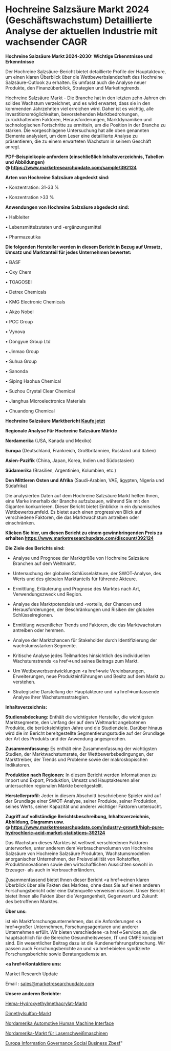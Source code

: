 # Hochreine Salzsäure Markt 2024 (Geschäftswachstum) Detaillierte Analyse der aktuellen Industrie mit wachsender CAGR

<strong>Hochreine Salzsäure Markt 2024-2030: Wichtige Erkenntnisse und Erkenntnisse</strong>

Der Hochreine Salzsäure-Bericht bietet detaillierte Profile der Hauptakteure, um einen klaren Überblick über die Wettbewerbslandschaft des Hochreine Salzsäure-Outlook zu erhalten. Es umfasst auch die Analyse neuer Produkte, den Finanzüberblick, Strategien und Marketingtrends.

Hochreine Salzsäure Markt - Die Branche hat in den letzten zehn Jahren ein solides Wachstum verzeichnet, und es wird erwartet, dass sie in den kommenden Jahrzehnten viel erreichen wird. Daher ist es wichtig, alle Investitionsmöglichkeiten, bevorstehenden Marktbedrohungen, zurückhaltenden Faktoren, Herausforderungen, Marktdynamiken und technologischen Fortschritte zu ermitteln, um die Position in der Branche zu stärken. Die vorgeschlagene Untersuchung hat alle oben genannten Elemente analysiert, um dem Leser eine detaillierte Analyse zu präsentieren, die zu einem erwarteten Wachstum in seinem Geschäft anregt.

<strong><b>PDF-Beispielkopie anfordern (einschließlich Inhaltsverzeichnis, Tabellen und Abbildungen) @ </b></strong><strong><a href=https://www.marketresearchupdate.com/sample/392124><strong>https://www.marketresearchupdate.com/sample/392124</u></a></strong></strong>

<strong>Arten von Hochreine Salzsäure abgedeckt sind:</strong>

• Konzentration: 31-33 %

• Konzentration >33 %

<strong>Anwendungen von Hochreine Salzsäure abgedeckt sind:</strong>

• Halbleiter

• Lebensmittelzutaten und -ergänzungsmittel

• Pharmazeutika

<strong>Die folgenden Hersteller werden in diesem Bericht in Bezug auf Umsatz, Umsatz und Marktanteil für jedes Unternehmen bewertet:</strong>

• BASF

• Oxy Chem

• TOAGOSEI

• Detrex Chemicals

• KMG Electronic Chemicals

• Akzo Nobel

• PCC Group

• Vynova

• Dongyue Group Ltd

• Jinmao Group

• Suhua Group

• Sanonda

• Siping Haohua Chemical

• Suzhou Crystal Clear Chemical

• Jianghua Microelectronics Materials

• Chuandong Chemical

<strong>Hochreine Salzsäure Marktbericht <a href=https://www.marketresearchupdate.com/buynow/392124>Kaufe jetzt</a></strong>

<strong>Regionale Analyse Für Hochreine Salzsäure Märkte</strong>

<strong>Nordamerika</strong> (USA, Kanada und Mexiko)

<strong>Europa</strong> (Deutschland, Frankreich, Großbritannien, Russland und Italien)

<strong>Asien-Pazifik</strong> (China, Japan, Korea, Indien und Südostasien)

<strong>Südamerika</strong> (Brasilien, Argentinien, Kolumbien, etc.)

<strong>Den Mittleren</strong> <strong>Osten und Afrika</strong> (Saudi-Arabien, VAE, ägypten, Nigeria und Südafrika)

Die analysierten Daten auf dem Hochreine Salzsäure Markt helfen Ihnen, eine Marke innerhalb der Branche aufzubauen, während Sie mit den Giganten konkurrieren. Dieser Bericht bietet Einblicke in ein dynamisches Wettbewerbsumfeld. Es bietet auch einen progressiven Blick auf verschiedene Faktoren, die das Marktwachstum antreiben oder einschränken.

<strong>Klicken Sie hier, um diesen Bericht zu einem gewinnbringenden Preis zu erhalten
</strong><strong><a href=https://www.marketresearchupdate.com/discount/392124>https://www.marketresearchupdate.com/discount/392124</b></u></strong></a>

<strong>Die Ziele des Berichts sind:</strong>

- Analyse und Prognose der Marktgröße von Hochreine Salzsäure Branchen auf dem Weltmarkt.

- Untersuchung der globalen Schlüsselakteure, der SWOT-Analyse, des Werts und des globalen Marktanteils für führende Akteure.

- Ermittlung, Erläuterung und Prognose des Marktes nach Art, Verwendungszweck und Region.

- Analyse des Marktpotenzials und -vorteils, der Chancen und Herausforderungen, der Beschränkungen und Risiken der globalen Schlüsselregionen.

- Ermittlung wesentlicher Trends und Faktoren, die das Marktwachstum antreiben oder hemmen.

- Analyse der Marktchancen für Stakeholder durch Identifizierung der wachstumsstarken Segmente.

- Kritische Analyse jedes Teilmarktes hinsichtlich des individuellen Wachstumstrends <a href=>und</a> seines Beitrags zum Markt.

- Um Wettbewerbsentwicklungen <a href=>wie</a> Vereinbarungen, Erweiterungen, neue Produkteinführungen und Besitz auf dem Markt zu verstehen.

- Strategische Darstellung der Hauptakteure und <a href=>umfas</a>sende Analyse ihrer Wachstumsstrategien.

<strong>Inhaltsverzeichnis:</strong>

<strong>Studienabdeckung:</strong> Enthält die wichtigsten Hersteller, die wichtigsten Marktsegmente, den Umfang der auf dem Weltmarkt angebotenen Produkte, die berücksichtigten Jahre und die Studienziele. Darüber hinaus wird die im Bericht bereitgestellte Segmentierungsstudie auf der Grundlage der Art des Produkts und der Anwendung angesprochen.

<strong>Zusammenfassung:</strong> Es enthält eine Zusammenfassung der wichtigsten Studien, der Marktwachstumsrate, der Wettbewerbsbedingungen, der Markttreiber, der Trends und Probleme sowie der makroskopischen Indikatoren.

<strong>Produktion nach Regionen:</strong> In diesem Bericht werden Informationen zu Import und Export, Produktion, Umsatz und Hauptakteuren aller untersuchten regionalen Märkte bereitgestellt.

<strong>Herstellerprofil:</strong> Jeder in diesem Abschnitt beschriebene Spieler wird auf der Grundlage einer SWOT-Analyse, seiner Produkte, seiner Produktion, seines Werts, seiner Kapazität und anderer wichtiger Faktoren untersucht.

<strong><b>Zugriff auf vollständige Berichtsbeschreibung, Inhaltsverzeichnis, Abbildung, Diagramm usw. @ </b></strong><strong><a href=https://www.marketresearchupdate.com/industry-growth/high-pure-hydrochloric-acid-market-statistices-392124>https://www.marketresearchupdate.com/industry-growth/high-pure-hydrochloric-acid-market-statistices-392124</a></strong>

Das Wachstum dieses Marktes ist weltweit verschiedenen Faktoren unterworfen, unter anderem dem Verbrauchervolumen von Hochreine Salzsäure von Hochreine Salzsäure Produkten, Wachstumsmodellen anorganischer Unternehmen, der Preisvolatilität von Rohstoffen, Produktinnovationen sowie den wirtschaftlichen Aussichten sowohl in Erzeuger- als auch in Verbraucherländern.

Zusammenfassend bietet Ihnen dieser Bericht <a href=>einen</a> klaren Überblick über alle Fakten des Marktes, ohne dass Sie auf einen anderen Forschungsbericht oder eine Datenquelle verweisen müssen. Unser Bericht bietet Ihnen alle Fakten über die Vergangenheit, Gegenwart und Zukunft des betroffenen Marktes.

<strong>Über uns:</strong>

 ist ein Marktforschungsunternehmen, das die Anforderungen <a href=>großer</a> Unternehmen, Forschungsagenturen und anderer Unternehmen erfüllt. Wir bieten verschiedene <a href=>Services</a> an, die hauptsächlich für die Bereiche Gesundheitswesen, IT und CMFE konzipiert sind. Ein wesentlicher Beitrag dazu ist die Kundenerfahrungsforschung. Wir passen auch Forschungsberichte an und <a href=>bieten</a> syndizierte Forschungsberichte sowie Beratungsdienste an.

<strong><a href=>Kontaktiere uns:</a></strong>

Market Research Update

Email : sales@marketresearchupdate.com

<strong>Unsere anderen Berichte:</strong>

<a href=https://www.linkedin.com/pulse/hema-hydroxyethyl-methacrylate-market-size>Hema-Hydroxyethylmethacrylat-Markt</a>

<a href=https://www.linkedin.com/pulse/dimethyl-sulfone-market-2023-remarking-enormous>Dimethylsulfon-Markt</a>

<a href=https://www.linkedin.com/pulse/north-america-automotive-human-machine-interface>Nordamerika Automotive Human Machine Interface</a>

<a href=https://www.linkedin.com/pulse/north-america-laser-welding-machinery-market>Nordamerika-Markt für Laserschweißmaschinen</a>

<a href=https://www.linkedin.com/pulse/europe-information-governance-social-business-zbesf/>Europa Information Governance Social Business Zbesf</a>"
